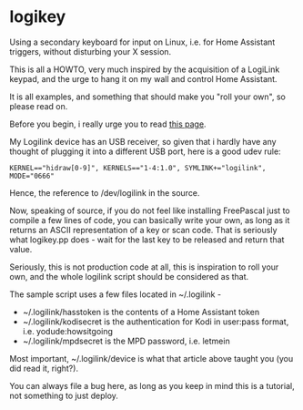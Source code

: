 # logikey
Using a secondary keyboard for input on Linux, i.e. for Home Assistant triggers, without disturbing your X session.

This is all a HOWTO, very much inspired by the acquisition of a LogiLink keypad, and the urge to hang it on my wall and control Home Assistant.

It is all examples, and something that should make you "roll your own", so please read on.

Before you begin, i really urge you to read [this page](https://cgarethc.medium.com/adding-a-two-button-keyboard-to-my-up-cycled-raspberry-pi-photo-frame-ffda59fb979b).

My Logilink device has an USB receiver, so given that i hardly have any thought of plugging it into a different USB port, here is a good udev rule:

`KERNEL=="hidraw[0-9]", KERNELS=="1-4:1.0", SYMLINK+="logilink", MODE="0666"`

Hence, the reference to /dev/logilink in the source.

Now, speaking of source, if you do not feel like installing FreePascal just to compile a few lines of code, you can basically write your own, as long as it returns an ASCII representation of a key or scan code. That is seriously what logikey.pp does - wait for the last key to be released and return that value.

Seriously, this is not production code at all, this is inspiration to roll your own, and the whole logilink script should be considered as that.

The sample script uses a few files located in ~/.logilink -

- ~/.logilink/hasstoken is the contents of a Home Assistant token
- ~/.logilink/kodisecret is the authentication for Kodi in user:pass format, i.e. yodude:howsitgoing
- ~/.logilink/mpdsecret is the MPD password, i.e. letmein

Most important, ~/.logilink/device is what that article above taught you (you did read it, right?).

You can always file a bug here, as long as you keep in mind this is a tutorial, not something to just deploy.

